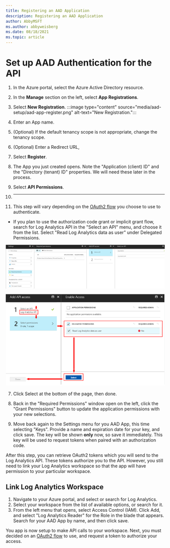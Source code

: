 ```yaml
---
title: Registering an AAD Application
description: Registering an AAD Application
author: AbbyMSFT
ms.author: abbyweisberg
ms.date: 08/18/2021
ms.topic: article
---
```

# Set up AAD Authentication for the API

1. In the Azure portal, select the Azure Active Directory resource.
1. In the **Manage** section on the left, select **App Registrations**.
1. Select **New Registration**.
    :::image type="content" source="media/aad-setup/aad-app-register.png" alt-text="New Registration.":::

1. Enter an App name.
1. (Optional) If the default tenancy scope is not appropriate, change the tenancy scope. 
1. (Optional) Enter a Redirect URL,
1. Select **Register**.
1. The App you just created opens. Note the "Application (client) ID" and the "Directory (tenant) ID" properties. We will need these later in the process.
1. Select **API Permissions**. 
1. ***********

1. This step will vary depending on the [OAuth2 flow](https://dev.loganalytics.io/documentation/Authorization/OAuth2) you choose to use to authenticate.

  - If you plan to use the authorization code grant or implicit grant flow, search for Log Analytics API in the "Select an API" menu, and choose it from the list. Select "Read Log Analytics data as user" under Delegated Permissions.

![Add permissions to AAD App](media/aad-setup/perms-add.png)

![Add Data.Read user role](media/aad-setup/read-user-role.png)

7.  Click Select at the bottom of the page, then done.

8.  Back in the "Required Permissions" window open on the left, click the "Grant Permissions" button to update the application permissions with your new selections.

9.  Move back again to the Settings menu for you AAD App, this time selecting "Keys". Provide a name and expiration date for your key, and click save. The key will be shown **only** now, so save it immediately. This key will be used to request tokens when paired with an authorization code.

After this step, you can retrieve OAuth2 tokens which you will send to the Log Analytics API. These tokens authorize you to the API. However, you still need to link your Log Analytics workspace so that the app will have permission to your particular workspace.

## Link Log Analytics Workspace

1.  Navigate to your Azure portal, and select or search for Log Analytics.
2.  Select your workspace from the list of available options, or search for it.
3.  From the left menu that opens, select Access Control (IAM). Click Add, and select "Log Analytics Reader" for the Role in the blade that appears. Search for your AAD App by name, and then click save.

You app is now setup to make API calls to your workspace. Next, you must decided on an [OAuth2 flow](authentication-and-authorization.md) to use, and request a token to authorize your access.